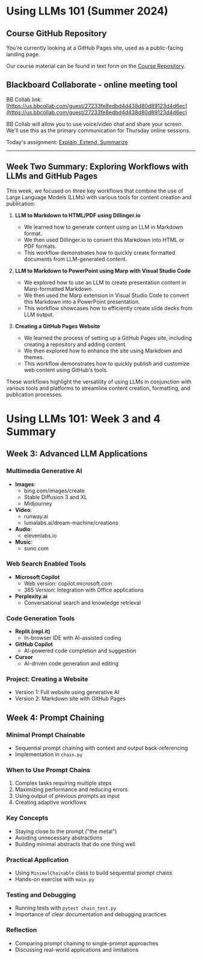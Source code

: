 # Using LLMs 101 (Summer 2024)

## Course GitHub Repository

You're currently looking at a GitHub Pages site, used as a public-facing landing page. 

Our course material can be found in text form on the [Course Repository](https://github.com/norrisaftcc/ce_usingllms101_24su).

## Blackboard Collaborate - online meeting tool

BB Collab link: [https://us.bbcollab.com/guest/27233fe8edbd4d438d80d89123d4d6ec](https://us.bbcollab.com/guest/27233fe8edbd4d438d80d89123d4d6ec)

BB Collab will allow you to use voice/video chat and share your screen. We'll use this as the primary communication for Thursday online sessions.

Today's assignment: [Explain, Extend, Summarize](https://norrisaftcc.github.io/task_ees.pdf)

---

## Week Two Summary: Exploring Workflows with LLMs and GitHub Pages

This week, we focused on three key workflows that combine the use of Large Language Models (LLMs) with various tools for content creation and publication:

1. **LLM to Markdown to HTML/PDF using Dillinger.io**
   - We learned how to generate content using an LLM in Markdown format.
   - We then used Dillinger.io to convert this Markdown into HTML or PDF formats.
   - This workflow demonstrates how to quickly create formatted documents from LLM-generated content.

2. **LLM to Markdown to PowerPoint using Marp with Visual Studio Code**
   - We explored how to use an LLM to create presentation content in Marp-formatted Markdown.
   - We then used the Marp extension in Visual Studio Code to convert this Markdown into a PowerPoint presentation.
   - This workflow showcases how to efficiently create slide decks from LLM output.

3. **Creating a GitHub Pages Website**
   - We learned the process of setting up a GitHub Pages site, including creating a repository and adding content.
   - We then explored how to enhance the site using Markdown and themes.
   - This workflow demonstrates how to quickly publish and customize web content using GitHub's tools.

These workflows highlight the versatility of using LLMs in conjunction with various tools and platforms to streamline content creation, formatting, and publication processes.

# Using LLMs 101: Week 3 and 4 Summary

## Week 3: Advanced LLM Applications

### Multimedia Generative AI
- **Images**: 
  - bing.com/images/create
  - Stable Diffusion 3 and XL
  - Midjourney
- **Video**: 
  - runway.ai
  - lumalabs.ai/dream-machine/creations
- **Audio**: 
  - elevenlabs.io
- **Music**: 
  - suno.com

### Web Search Enabled Tools
- **Microsoft Copilot**
  - Web version: copilot.microsoft.com
  - 365 Version: Integration with Office applications
- **Perplexity.ai**
  - Conversational search and knowledge retrieval

### Code Generation Tools
- **Replit (repl.it)**
  - In-browser IDE with AI-assisted coding
- **GitHub Copilot**
  - AI-powered code completion and suggestion
- **Cursor**
  - AI-driven code generation and editing

### Project: Creating a Website
- Version 1: Full website using generative AI
- Version 2: Markdown site with GitHub Pages

## Week 4: Prompt Chaining

### Minimal Prompt Chainable
- Sequential prompt chaining with context and output back-referencing
- Implementation in `chain.py`

### When to Use Prompt Chains
1. Complex tasks requiring multiple steps
2. Maximizing performance and reducing errors
3. Using output of previous prompts as input
4. Creating adaptive workflows

### Key Concepts
- Staying close to the prompt ("the metal")
- Avoiding unnecessary abstractions
- Building minimal abstracts that do one thing well

### Practical Application
- Using `MinimalChainable` class to build sequential prompt chains
- Hands-on exercise with `main.py`

### Testing and Debugging
- Running tests with `pytest chain_test.py`
- Importance of clear documentation and debugging practices

### Reflection
- Comparing prompt chaining to single-prompt approaches
- Discussing real-world applications and limitations
